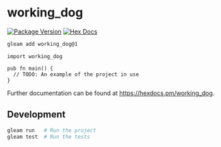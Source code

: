 # working_dog

[![Package Version](https://img.shields.io/hexpm/v/working_dog)](https://hex.pm/packages/working_dog)
[![Hex Docs](https://img.shields.io/badge/hex-docs-ffaff3)](https://hexdocs.pm/working_dog/)

```sh
gleam add working_dog@1
```
```gleam
import working_dog

pub fn main() {
  // TODO: An example of the project in use
}
```

Further documentation can be found at <https://hexdocs.pm/working_dog>.

## Development

```sh
gleam run   # Run the project
gleam test  # Run the tests
```
